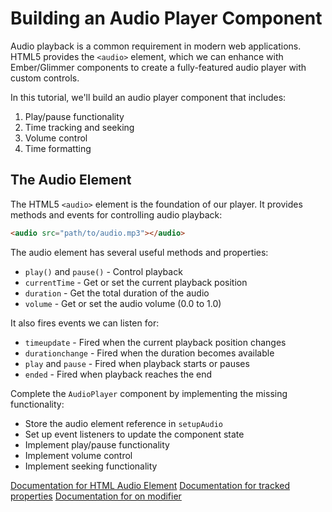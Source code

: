 # Building an Audio Player Component

Audio playback is a common requirement in modern web applications. HTML5 provides the `<audio>` element, which we can enhance with Ember/Glimmer components to create a fully-featured audio player with custom controls.

In this tutorial, we'll build an audio player component that includes:

1. Play/pause functionality
2. Time tracking and seeking
3. Volume control
4. Time formatting

## The Audio Element

The HTML5 `<audio>` element is the foundation of our player. It provides methods and events for controlling audio playback:

```html
<audio src="path/to/audio.mp3"></audio>
```

The audio element has several useful methods and properties:
- `play()` and `pause()` - Control playback
- `currentTime` - Get or set the current playback position
- `duration` - Get the total duration of the audio
- `volume` - Get or set the audio volume (0.0 to 1.0)

It also fires events we can listen for:
- `timeupdate` - Fired when the current playback position changes
- `durationchange` - Fired when the duration becomes available
- `play` and `pause` - Fired when playback starts or pauses
- `ended` - Fired when playback reaches the end

<p class="call-to-play">
  Complete the <code>AudioPlayer</code> component by implementing the missing functionality:
  <ul>
    <li>Store the audio element reference in <code>setupAudio</code></li>
    <li>Set up event listeners to update the component state</li>
    <li>Implement play/pause functionality</li>
    <li>Implement volume control</li>
    <li>Implement seeking functionality</li>
  </ul>
</p>

[Documentation for HTML Audio Element][mdn-audio]
[Documentation for tracked properties][tracked-properties]
[Documentation for on modifier][docs-on]

[mdn-audio]: https://developer.mozilla.org/en-US/docs/Web/HTML/Element/audio
[tracked-properties]: https://api.emberjs.com/ember/release/modules/@glimmer%2Ftracking
[docs-on]: https://api.emberjs.com/ember/release/classes/Ember.Templates.helpers/methods/on?anchor=on
